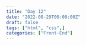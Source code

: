 ```yaml
---
title: "Day 12"
date: "2022-08-29T00:00:00Z"
draft: false
tags: ["html", "css",]
categories: ["Front-End"]
---
```


